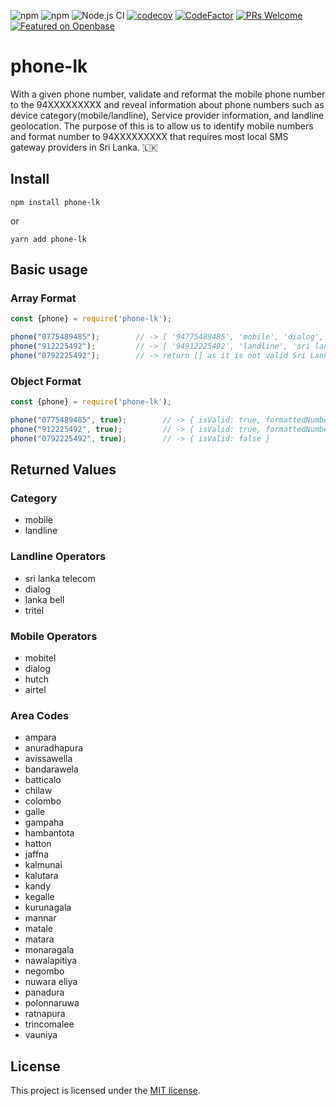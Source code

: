 ![npm](https://img.shields.io/npm/dt/phone-lk) ![npm](https://img.shields.io/npm/v/phone-lk) ![Node.js CI](https://github.com/kushanshamika/phone-lk/workflows/Node.js%20CI/badge.svg) [![codecov](https://codecov.io/gh/kushanshamika/phone-lk/branch/master/graph/badge.svg)](https://codecov.io/gh/kushanshamika/phone-lk) [![CodeFactor](https://www.codefactor.io/repository/github/kushanshamika/phone-lk/badge)](https://www.codefactor.io/repository/github/kushanshamika/phone-lk) [![PRs Welcome](https://img.shields.io/badge/PRs-welcome-brightgreen.svg?style=flat-square)](http://makeapullrequest.com) [![Featured on Openbase](https://badges.openbase.com/js/featured/phone-lk.svg?token=Vdag1vy5UeOFvFnF5Bdm%2BCMMB%2F7%2Bn0dFcWYmS82As%2FU%3D)](https://openbase.com/js/phone-lk?utm_source=embedded&amp;utm_medium=badge&amp;utm_campaign=rate-badge)

# phone-lk 

With a given phone number, validate and reformat the mobile phone number to the 94XXXXXXXXX and reveal information about phone numbers such as device category(mobile/landline), Service provider information, and landline geolocation. The purpose of this is to allow us to identify mobile numbers and format number to 94XXXXXXXXX that requires most local SMS gateway providers in Sri Lanka.  🇱🇰

## Install
```
npm install phone-lk
```

or

```
yarn add phone-lk
```

##  Basic usage

### Array Format

```js
const {phone} = require('phone-lk');

phone("0775489485");        // -> [ '94775489485', 'mobile', 'dialog', null ]
phone("912225492");         // -> [ '94912225492', 'landline', 'sri lanka telecom', 'galle' ]
phone("0792225492");        // -> return [] as it is not valid Sri Lanka phone number
```

### Object Format

```js
const {phone} = require('phone-lk');

phone("0775489485", true);        // -> { isValid: true, formattedNumber: '94775489485', category: 'mobile', operator: 'dialog', area: null }
phone("912225492", true);         // -> { isValid: true, formattedNumber: '94912225492', category: 'landline', operator: 'sri lanka telecom', area: 'galle' ]
phone("0792225492", true);        // -> { isValid: false }
```

##  Returned Values

### Category
* mobile
* landline

### Landline Operators
* sri lanka telecom
* dialog
* lanka bell
* tritel

### Mobile Operators
* mobitel
* dialog
* hutch
* airtel

### Area Codes
* ampara
* anuradhapura
* avissawella
* bandarawela
* batticalo
* chilaw
* colombo
* galle
* gampaha
* hambantota
* hatton
* jaffna
* kalmunai
* kalutara
* kandy
* kegalle
* kurunagala
* mannar
* matale
* matara
* monaragala
* nawalapitiya
* negombo
* nuwara eliya
* panadura
* polonnaruwa
* ratnapura
* trincomalee
* vauniya

## License

This project is licensed under the [MIT license](https://github.com/kushanshamika/phone-lk/blob/master/LICENSE).
